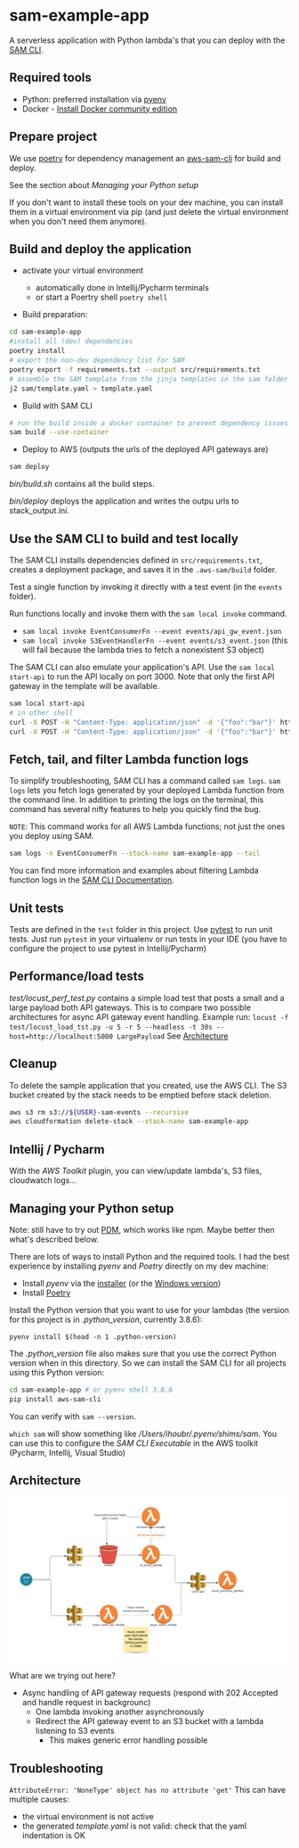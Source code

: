 # sam-example-app

A serverless application with Python lambda's that you can deploy with the [SAM CLI](https://docs.aws.amazon.com/serverless-application-model/index.html).

## Required tools

* Python: preferred installation via [pyenv](https://github.com/pyenv/pyenv#installation)
* Docker - [Install Docker community edition](https://hub.docker.com/search/?type=edition&offering=community)

## Prepare project

We use [poetry](https://python-poetry.org/) for dependency management an
[aws-sam-cli](https://github.com/aws/aws-sam-cli) for build and deploy.

See the section about _Managing your Python setup_

If you don't want to install these tools on your dev machine, you can install them in a virtual environment
via pip (and just delete the virtual environment when you don't need them anymore).

## Build and deploy the application
* activate your virtual environment
  * automatically done in Intellij/Pycharm terminals
  * or start a Poertry shell `poetry shell`

* Build preparation:
```bash
cd sam-example-app
#install all (dev) dependencies
poetry install
# export the non-dev dependency list for SAM
poetry export -f requirements.txt --output src/requirements.txt
# assemble the SAM template from the jinja templates in the sam folder
j2 sam/template.yaml > template.yaml
```
* Build with SAM CLI
```bash
# run the build inside a docker container to prevent dependency issues
sam build --use-container
```
* Deploy to AWS (outputs the urls of the deployed API gateways are)
```bash
sam deploy
```

_bin/build.sh_ contains all the build steps.

_bin/deploy_ deploys the application and writes the outpu urls to stack_output.ini.

## Use the SAM CLI to build and test locally

The SAM CLI installs dependencies defined in `src/requirements.txt`, creates a deployment package, and saves it
in the `.aws-sam/build` folder.

Test a single function by invoking it directly with a test event (in the `events` folder).

Run functions locally and invoke them with the `sam local invoke` command.

* `sam local invoke EventConsumerFn --event events/api_gw_event.json`
* `sam local invoke S3EventHandlerFn --event events/s3_event.json` (this will fail because the lambda tries to fetch a nonexistent S3 object)


The SAM CLI can also emulate your application's API. Use the `sam local start-api` to run the API locally on port 3000.
Note that only the first API gateway in the template will be available.

```bash
sam local start-api
# in other shell
curl -X POST -H "Content-Type: application/json" -d '{"foo":"bar"}' http://localhost:3000/consumer-events
curl -X POST -H "Content-Type: application/json" -d '{"foo":"bar"}' http://localhost:3000/events-async
```

## Fetch, tail, and filter Lambda function logs

To simplify troubleshooting, SAM CLI has a command called `sam logs`. `sam logs` lets you fetch logs generated by your
deployed Lambda function from the command line. In addition to printing the logs on the terminal, this command has
several nifty features to help you quickly find the bug.

`NOTE`: This command works for all AWS Lambda functions; not just the ones you deploy using SAM.

```bash
sam logs -n EventConsumerFn --stack-name sam-example-app --tail
```

You can find more information and examples about filtering Lambda function logs in
the [SAM CLI Documentation](https://docs.aws.amazon.com/serverless-application-model/latest/developerguide/serverless-sam-cli-logging.html).

## Unit tests

Tests are defined in the `test` folder in this project.
Use [pytest](https://docs.pytest.org/en/latest/) to run unit tests.
Just run `pytest` in your virtualenv or run tests in your IDE (you have to configure the project to use pytest in Intellij/Pycharm)

## Performance/load tests
_test/locust_perf_test.py_ contains a simple load test that posts a small and a large payload both API gateways.
This is to compare two possible architectures for async API gateway event handling.
Example run: `locust -f test/locust_load_tst.py -u 5 -r 5 --headless -t 30s --host=http://localhost:5000 LargePayload`
See [Architecture](#architecture)


## Cleanup

To delete the sample application that you created, use the AWS CLI.
The S3 bucket created by the stack needs to be emptied before stack deletion.

```bash
aws s3 rm s3://${USER}-sam-events --recursive
aws cloudformation delete-stack --stack-name sam-example-app
```

## Intellij / Pycharm

With the _AWS Toolkit_ plugin, you can view/update lambda's, S3 files, cloudwatch logs...

## Managing your Python setup
Note: still have to try out [PDM](https://pdm.fming.dev/), which works like npm. Maybe better then what's described below.

There are lots of ways to install Python and the required tools.
I had the best experience by installing _pyenv_ and _Poetry_ directly on my dev machine:
* Install _pyenv_ via the [installer](https://github.com/pyenv/pyenv-installer) (or the [Windows version](https://github.com/pyenv-win/pyenv-win))
* Install [Poetry](https://python-poetry.org/docs/#installation)

Install the Python version that you want to use for your lambdas (the version for this project is in _.python_version_, currently 3.8.6):
```shell
pyenv install $(head -n 1 .python-version)
```

The _.python_version_ file also makes sure that you use the correct Python version when in this directory.
So we can install the SAM CLI for all projects using this Python version:
```bash
cd sam-example-app # or pyenv shell 3.8.6
pip install aws-sam-cli
```

You can verify with `sam --version`.

`which sam` will show something like _/Users/ihoubr/.pyenv/shims/sam_. You can use this to configure the
_SAM CLI Executable_ in the AWS toolkit (Pycharm, Intellij, Visual Studio)

## Architecture
![Async API gateway event handling](docs/SAM_example_app.png?raw=true "Async API gateway event handling")

What are we trying out here?
* Async handling of API gateway requests (respond with 202 Accepted and handle request in backgrounc)
    * One lambda invoking another asynchronously
    * Redirect the API gateway event to an S3 bucket with a lambda listening to S3 events
        * This makes generic error handling possible 

## Troubleshooting
`AttributeError: 'NoneType' object has no attribute 'get'`
This can have multiple causes:
* the virtual environment is not active
* the generated _template.yaml_ is not valid: check that the yaml indentation is OK
